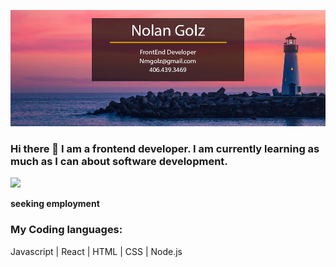 ![Header](https://github.com/nmgolz/nmgolz/blob/main/GithubBanner.jpg?raw=true "Header")

### Hi there 👋 I am a frontend developer. I am currently learning as much as I can about software development.
<a href="https://www.linkedin.com/in/nolan-golz/">
  <img src="https://img.shields.io/badge/LinkedIn-blue?logo=linkedin&logoColor=white&style=for-the-badge"/>
</a>

**seeking employment**

### My Coding languages:

Javascript | React | HTML | CSS | Node.js  


<img src="https://komarev.com/ghpvc/?username=nmgolz&style=flat-square&color=red" alt=""/>

<!--
**nmgolz/nmgolz** is a ✨ _special_ ✨ repository because its `README.md` (this file) appears on your GitHub profile.

Here are some ideas to get you started:

- 🔭 I’m currently working on ...
- 🌱 I’m currently learning ...
- 👯 I’m looking to collaborate on ...
- 🤔 I’m looking for help with ...
- 💬 Ask me about ...
- 📫 How to reach me: ...
- 😄 Pronouns: ...
- ⚡ Fun fact: ...
-->
